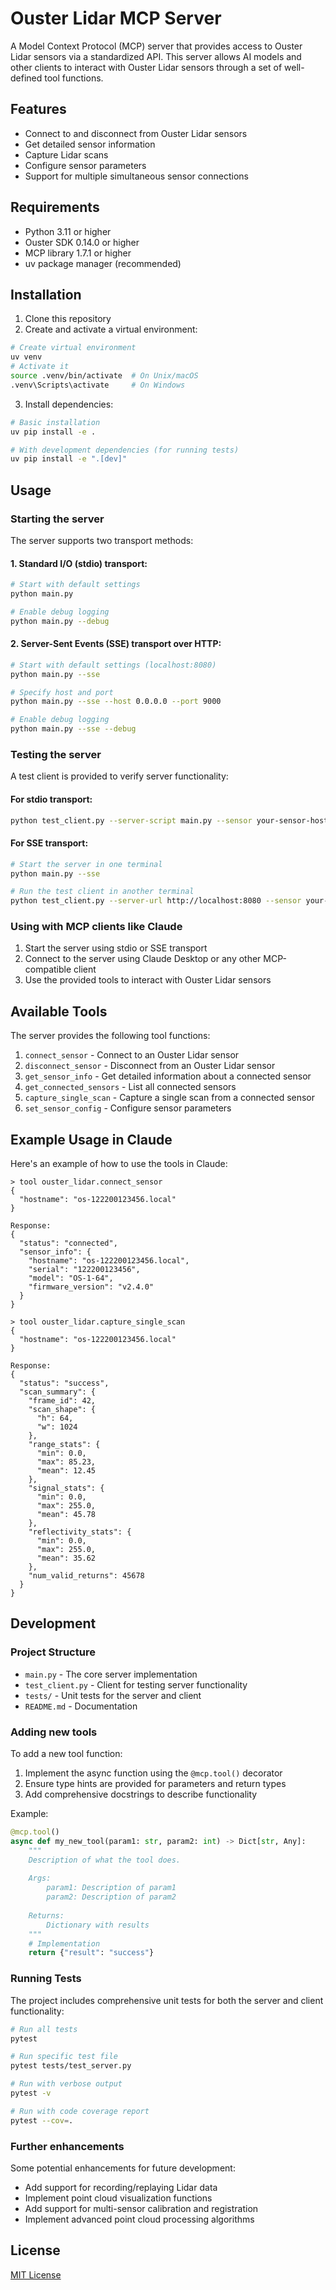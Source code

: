 # Ouster Lidar MCP Server

A Model Context Protocol (MCP) server that provides access to Ouster Lidar sensors via a standardized API. This server allows AI models and other clients to interact with Ouster Lidar sensors through a set of well-defined tool functions.

## Features

- Connect to and disconnect from Ouster Lidar sensors
- Get detailed sensor information
- Capture Lidar scans
- Configure sensor parameters
- Support for multiple simultaneous sensor connections

## Requirements

- Python 3.11 or higher
- Ouster SDK 0.14.0 or higher
- MCP library 1.7.1 or higher
- uv package manager (recommended)

## Installation

1. Clone this repository
2. Create and activate a virtual environment:

```bash
# Create virtual environment
uv venv
# Activate it
source .venv/bin/activate  # On Unix/macOS
.venv\Scripts\activate     # On Windows
```

3. Install dependencies:

```bash
# Basic installation
uv pip install -e .

# With development dependencies (for running tests)
uv pip install -e ".[dev]"
```

## Usage

### Starting the server

The server supports two transport methods:

#### 1. Standard I/O (stdio) transport:

```bash
# Start with default settings
python main.py

# Enable debug logging
python main.py --debug
```

#### 2. Server-Sent Events (SSE) transport over HTTP:

```bash
# Start with default settings (localhost:8080)
python main.py --sse

# Specify host and port
python main.py --sse --host 0.0.0.0 --port 9000

# Enable debug logging
python main.py --sse --debug
```

### Testing the server

A test client is provided to verify server functionality:

#### For stdio transport:

```bash
python test_client.py --server-script main.py --sensor your-sensor-hostname
```

#### For SSE transport:

```bash
# Start the server in one terminal
python main.py --sse

# Run the test client in another terminal
python test_client.py --server-url http://localhost:8080 --sensor your-sensor-hostname
```

### Using with MCP clients like Claude

1. Start the server using stdio or SSE transport
2. Connect to the server using Claude Desktop or any other MCP-compatible client
3. Use the provided tools to interact with Ouster Lidar sensors

## Available Tools

The server provides the following tool functions:

1. `connect_sensor` - Connect to an Ouster Lidar sensor
2. `disconnect_sensor` - Disconnect from an Ouster Lidar sensor
3. `get_sensor_info` - Get detailed information about a connected sensor
4. `get_connected_sensors` - List all connected sensors
5. `capture_single_scan` - Capture a single scan from a connected sensor
6. `set_sensor_config` - Configure sensor parameters

## Example Usage in Claude

Here's an example of how to use the tools in Claude:

```
> tool ouster_lidar.connect_sensor
{
  "hostname": "os-122200123456.local"
}

Response:
{
  "status": "connected",
  "sensor_info": {
    "hostname": "os-122200123456.local",
    "serial": "122200123456",
    "model": "OS-1-64",
    "firmware_version": "v2.4.0"
  }
}

> tool ouster_lidar.capture_single_scan
{
  "hostname": "os-122200123456.local"
}

Response:
{
  "status": "success",
  "scan_summary": {
    "frame_id": 42,
    "scan_shape": {
      "h": 64,
      "w": 1024
    },
    "range_stats": {
      "min": 0.0,
      "max": 85.23,
      "mean": 12.45
    },
    "signal_stats": {
      "min": 0.0,
      "max": 255.0,
      "mean": 45.78
    },
    "reflectivity_stats": {
      "min": 0.0,
      "max": 255.0,
      "mean": 35.62
    },
    "num_valid_returns": 45678
  }
}
```

## Development

### Project Structure

- `main.py` - The core server implementation
- `test_client.py` - Client for testing server functionality
- `tests/` - Unit tests for the server and client
- `README.md` - Documentation

### Adding new tools

To add a new tool function:

1. Implement the async function using the `@mcp.tool()` decorator
2. Ensure type hints are provided for parameters and return types
3. Add comprehensive docstrings to describe functionality

Example:

```python
@mcp.tool()
async def my_new_tool(param1: str, param2: int) -> Dict[str, Any]:
    """
    Description of what the tool does.
    
    Args:
        param1: Description of param1
        param2: Description of param2
        
    Returns:
        Dictionary with results
    """
    # Implementation
    return {"result": "success"}
```

### Running Tests

The project includes comprehensive unit tests for both the server and client functionality:

```bash
# Run all tests
pytest

# Run specific test file
pytest tests/test_server.py

# Run with verbose output
pytest -v

# Run with code coverage report
pytest --cov=.
```

### Further enhancements

Some potential enhancements for future development:

- Add support for recording/replaying Lidar data
- Implement point cloud visualization functions
- Add support for multi-sensor calibration and registration
- Implement advanced point cloud processing algorithms

## License

[MIT License](LICENSE)
